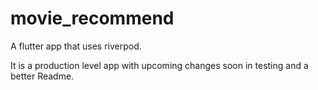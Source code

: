 # movie_recommend
A flutter app that uses riverpod.

It is a production level app with upcoming changes soon in testing and a better Readme.
